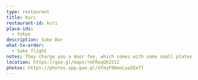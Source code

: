 ```yaml
---
type: restaurant
title: Kuri
restaurant-id: kuri
place-ids:
  - tokyo
description: Sake Bar
what-to-order:
  - Sake flight
notes: They charge you a door fee, which comes with some small plates
location: https://goo.gl/maps/rmFRoqQh2S12
photos: https://photos.app.goo.gl/UfeyF8KmoLyaSEe77
---
```

